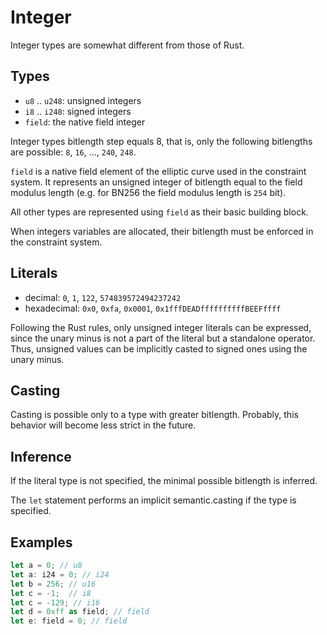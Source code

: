 # Integer

Integer types are somewhat different from those of Rust.

## Types

- `u8` .. `u248`: unsigned integers
- `i8` .. `i248`: signed integers
- `field`: the native field integer

Integer types bitlength step equals 8, that is, only the following bitlengths
are possible: `8`, `16`, ..., `240`, `248`.

`field` is a native field element of the elliptic curve used in the constraint
system. It represents an unsigned integer of bitlength equal to the field
modulus length (e.g. for BN256 the field modulus length is `254` bit).

All other types are represented using `field` as their basic building block.

When integers variables are allocated, their bitlength must be enforced in the constraint system.

## Literals

- decimal: `0`, `1`, `122`, `574839572494237242`
- hexadecimal: `0x0`, `0xfa`, `0x0001`, `0x1fffDEADffffffffffBEEFffff`

Following the Rust rules, only unsigned integer literals can be expressed, since
the unary minus is not a part of the literal but a standalone operator. Thus,
unsigned values can be implicitly casted to signed ones using the unary minus.

## Casting

Casting is possible only to a type with greater bitlength. Probably, this
behavior will become less strict in the future.

## Inference

If the literal type is not specified, the minimal possible bitlength is inferred.

The `let` statement performs an implicit semantic.casting if the type is specified.

## Examples

```rust
let a = 0; // u8
let a: i24 = 0; // i24
let b = 256; // u16
let c = -1;  // i8
let c = -129; // i16
let d = 0xff as field; // field
let e: field = 0; // field
```
